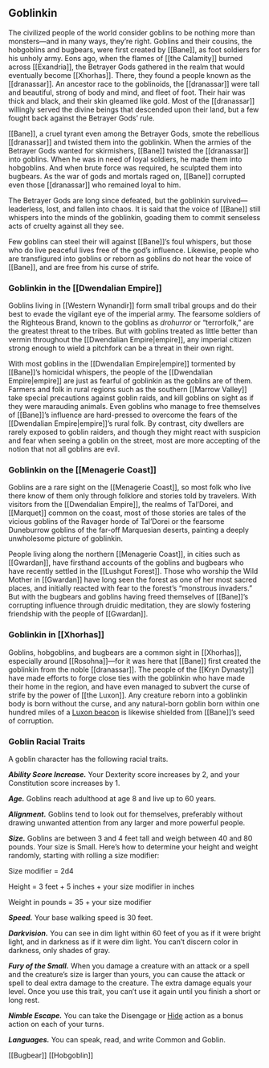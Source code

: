 ## Goblinkin

The civilized people of the world consider goblins to be nothing more than monsters—and in many ways, they’re right. Goblins and their cousins, the hobgoblins and bugbears, were first created by [[Bane]], as foot soldiers for his unholy army. Eons ago, when the flames of [[the Calamity]] burned across [[Exandria]], the Betrayer Gods gathered in the realm that would eventually become [[Xhorhas]]. There, they found a people known as the [[dranassar]]. An ancestor race to the goblinoids, the [[dranassar]] were tall and beautiful, strong of body and mind, and fleet of foot. Their hair was thick and black, and their skin gleamed like gold. Most of the [[dranassar]] willingly served the divine beings that descended upon their land, but a few fought back against the Betrayer Gods’ rule.

[[Bane]], a cruel tyrant even among the Betrayer Gods, smote the rebellious [[dranassar]] and twisted them into the goblinkin. When the armies of the Betrayer Gods wanted for skirmishers, [[Bane]] twisted the [[dranassar]] into goblins. When he was in need of loyal soldiers, he made them into hobgoblins. And when brute force was required, he sculpted them into bugbears. As the war of gods and mortals raged on, [[Bane]] corrupted even those [[dranassar]] who remained loyal to him.

The Betrayer Gods are long since defeated, but the goblinkin survived—leaderless, lost, and fallen into chaos. It is said that the voice of [[Bane]] still whispers into the minds of the goblinkin, goading them to commit senseless acts of cruelty against all they see.

Few goblins can steel their will against [[Bane]]’s foul whispers, but those who do live peaceful lives free of the god’s influence. Likewise, people who are transfigured into goblins or reborn as goblins do not hear the voice of [[Bane]], and are free from his curse of strife.

### Goblinkin in the [[Dwendalian Empire]]

Goblins living in [[Western Wynandir]] form small tribal groups and do their best to evade the vigilant eye of the imperial army. The fearsome soldiers of the Righteous Brand, known to the goblins as _drohurror_ or “terrorfolk,” are the greatest threat to the tribes. But with goblins treated as little better than vermin throughout the [[Dwendalian Empire|empire]], any imperial citizen strong enough to wield a pitchfork can be a threat in their own right.

With most goblins in the [[Dwendalian Empire|empire]] tormented by [[Bane]]’s homicidal whispers, the people of the [[Dwendalian Empire|empire]] are just as fearful of goblinkin as the goblins are of them. Farmers and folk in rural regions such as the southern [[Marrow Valley]] take special precautions against goblin raids, and kill goblins on sight as if they were marauding animals. Even goblins who manage to free themselves of [[Bane]]’s influence are hard-pressed to overcome the fears of the [[Dwendalian Empire|empire]]’s rural folk. By contrast, city dwellers are rarely exposed to goblin raiders, and though they might react with suspicion and fear when seeing a goblin on the street, most are more accepting of the notion that not all goblins are evil.

### Goblinkin on the [[Menagerie Coast]]

Goblins are a rare sight on the [[Menagerie Coast]], so most folk who live there know of them only through folklore and stories told by travelers. With visitors from the [[Dwendalian Empire]], the realms of Tal’Dorei, and [[Marquet]] common on the coast, most of those stories are tales of the vicious goblins of the Ravager horde of Tal’Dorei or the fearsome Duneburrow goblins of the far-off Marquesian deserts, painting a deeply unwholesome picture of goblinkin.

People living along the northern [[Menagerie Coast]], in cities such as [[Gwardan]], have firsthand accounts of the goblins and bugbears who have recently settled in the [[Lushgut Forest]]. Those who worship the Wild Mother in [[Gwardan]] have long seen the forest as one of her most sacred places, and initially reacted with fear to the forest’s “monstrous invaders.” But with the bugbears and goblins having freed themselves of [[Bane]]’s corrupting influence through druidic meditation, they are slowly fostering friendship with the people of [[Gwardan]].

### Goblinkin in [[Xhorhas]]

Goblins, hobgoblins, and bugbears are a common sight in [[Xhorhas]], especially around [[Rosohna]]—for it was here that [[Bane]] first created the goblinkin from the noble [[dranassar]]. The people of the [[Kryn Dynasty]] have made efforts to forge close ties with the goblinkin who have made their home in the region, and have even managed to subvert the curse of strife by the power of [[the Luxon]]. Any creature reborn into a goblinkin body is born without the curse, and any natural-born goblin born within one hundred miles of a [Luxon beacon](https://www.dndbeyond.com/magic-items/luxon-beacon) is likewise shielded from [[Bane]]’s seed of corruption.

### Goblin Racial Traits

A goblin character has the following racial traits.

_**Ability Score Increase.**_ Your Dexterity score increases by 2, and your Constitution score increases by 1.

_**Age.**_ Goblins reach adulthood at age 8 and live up to 60 years.

_**Alignment.**_ Goblins tend to look out for themselves, preferably without drawing unwanted attention from any larger and more powerful people.

_**Size.**_ Goblins are between 3 and 4 feet tall and weigh between 40 and 80 pounds. Your size is Small. Here’s how to determine your height and weight randomly, starting with rolling a size modifier:

Size modifier = 2d4

Height = 3 feet + 5 inches + your size modifier in inches

Weight in pounds = 35 + your size modifier

_**Speed.**_ Your base walking speed is 30 feet.

_**Darkvision.**_ You can see in dim light within 60 feet of you as if it were bright light, and in darkness as if it were dim light. You can’t discern color in darkness, only shades of gray.

_**Fury of the Small.**_ When you damage a creature with an attack or a spell and the creature’s size is larger than yours, you can cause the attack or spell to deal extra damage to the creature. The extra damage equals your level. Once you use this trait, you can’t use it again until you finish a short or long rest.

_**Nimble Escape.**_ You can take the Disengage or [Hide](https://www.dndbeyond.com/compendium/rules/basic-rules/combat#Hide) action as a bonus action on each of your turns.

_**Languages.**_ You can speak, read, and write Common and Goblin.

[[Bugbear]]
[[Hobgoblin]]